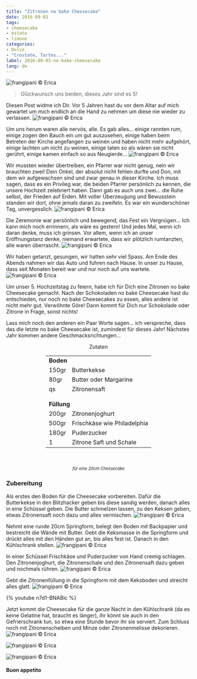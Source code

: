 ```yaml
---
title: "Zitronen no bake Cheesecake"
date: 2016-09-03
tags:
- cheesecake
- estate
- limone
categories:
- Dolce
- "Crostate, Tartes..."
label: 2016-09-03-no-bake-cheesecake
lang: de
---
```

![](../2016-09-03-no-bake-cheesecake-al-limone/header.jpg "frangipani © Erica")

> Glückwunsch uns beiden, dieses Jahr sind es 5!

Diesen Post widme ich Dir. Vor 5 Jahren hast du vor dem Altar auf mich gewartet um mich endlich an die Hand zu nehmen um diese nie wieder zu verlassen.
![](../2016-09-03-no-bake-cheesecake-al-limone/noi1.jpg "frangipani © Erica")

Um uns herum waren alle nervös, alle. Es gab alles... einige rannten rum, einige zogen den Bauch ein um gut auszusehen, einige haben beim Betreten der Kirche angefangen zu weinen und haben nicht mehr aufgehört, einige lachten um nicht zu weinen, einige taten so als wären sie nicht gerührt, einige kamen einfach so aus Neugierde...
![](../2016-09-03-no-bake-cheesecake-al-limone/noi2.jpg "frangipani © Erica")

Wir mussten wieder übertreiben, ein Pfarrer war nicht genug, nein wir brauchten zwei! Dein Onkel, der absolut nicht fehlen durfte und Don, mit dem wir aufgewachsen sind und zwar genau in dieser Kirche. Ich muss sagen, dass es ein Privileg war, die beiden Pfarrer persönlich zu kennen, die unsere Hochzeit zelebriert haben. Dann gab es auch uns zwei... die Ruhe selbst, der Frieden auf Erden. Mit voller Überzeugung und Bewusstein standen wir dort, ohne jemals daran zu zweifeln. Es war ein wunderschöner Tag, unvergesslich.
![](../2016-09-03-no-bake-cheesecake-al-limone/noi3.jpg "frangipani © Erica")

Die Zeremonie war persönlich und bewegend, das Fest ein Vergnügen... Ich kann mich noch errinnern, als wäre es gestern! Und jedes Mal, wenn ich daran denke, muss ich grinsen. Vor allem, wenn ich an unser Eröffnungstanz denke, niemand erwartete, dass wir plötzlich rumtanzten, alle waren überrascht.
![](../2016-09-03-no-bake-cheesecake-al-limone/noi4.jpg "frangipani © Erica")

Wir haben getanzt, gesungen, wir hatten sehr viel Spass. Am Ende des Abends nahmen wir das Auto und fuhren nach Hause. In unser zu Hause, dass seit Monaten bereit war und nur noch auf uns wartete.
![](../2016-09-03-no-bake-cheesecake-al-limone/noi5.jpg "frangipani © Erica")

Um unser 5. Hochzeitstag zu feiern, habe ich für Dich eine Zitronen no bake Cheesecake gemacht. Nach der Schokoladen no bake Cheesecake hast du entschieden, nur noch no bake Cheesecakes zu essen, alles andere ist nicht mehr gut. Verwöhnte Göre! Dann kommt für Dich nur Schokolade oder Zitrone in Frage, sonst nichts!

Lass mich noch den anderen ein Paar Worte sagen... ich verspreche, dass das die letzte no bake Cheesecake ist, zumindest für dieses Jahr! Nächstes Jahr kommen andere Geschmacksrichtungen...

<div id="wrapper" style="text-align: center">
  <div id="yourdiv" style="display: inline-block;">
    <div class="ingredients">
      <div class="ingredients-title">Zutaten</div>
      <table>
        <tbody>
          <tr>
            <td colspan="2"><b>Boden</b></td>
          </tr>
          <tr>
            <td>150gr</td>
            <td>Butterkekse</td>
          </tr>
          <tr>
            <td>80gr</td>
            <td>Butter oder Margarine</td>
          </tr>
          <tr>
            <td>qs</td>
            <td>Zitronensaft</td>
          </tr>
          <tr style="height: 15px;"></tr>
          <tr>          
            <td colspan="2"><b>Füllung</b></td>
          </tr>      
          <tr>
            <td>200gr</td>
            <td>Zitronenjoghurt</td>
          </tr>
          <tr>
            <td>500gr</td>
            <td>Frischkäse wie Philadelphia</td>
          </tr>
          <tr>
            <td>180gr</td>
            <td>Puderzucker</td>
          </tr>
          <tr>
            <td>1</td>
            <td>Zitrone Saft und Schale</td>     
          </tr>
        </tbody>
      </table>
      <br></br>
      <i class="pull-right" style="font-size: 80%;">für eine 20cm Cheesecake</i>
    </div>
  </div>
</div>


<h3>
  <font color="grey">
    <i class="fa-solid fa-gears"></i>
  </font> Zubereitung
</h3>

Als erstes den Boden für die Cheesecake vorbereiten. Dafür die Butterkekse in den Blitzhacker geben bis diese sandig werden, danach alles in eine Schüssel geben. Die Butter schmelzen lassen, zu den Keksen geben, etwas Zitronensaft noch dazu und alles vermischen.
![](../2016-09-03-no-bake-cheesecake-al-limone/biscotti.jpg "frangipani © Erica")

Nehmt eine runde 20cm Springform, belegt den Boden mit Backpapier und bestreicht die Wände mit Butter. Gebt die Keksmasse in die Springform und drückt alles mit den Händen gut an, bis alles fest ist. Danach in den Kühlschrank stellen.
![](../2016-09-03-no-bake-cheesecake-al-limone/base.jpg "frangipani © Erica")

In einer Schüssel Frischkäse und Puderzucker von Hand cremig schlagen. Den Zitronenjoghurt, die Zitronenschale und den Zitronensaft dazu geben und nochmals rühren.
![](../2016-09-03-no-bake-cheesecake-al-limone/farcia.jpg "frangipani © Erica")

Gebt die Zitronenfüllung in die Springform mit dem Keksboden und streicht alles glatt.
![](../2016-09-03-no-bake-cheesecake-al-limone/teglia.jpg "frangipani © Erica")

{% youtube n7d1-BNABic %}

Jetzt kommt die Cheesecake für die ganze Nacht in den Kühlschrank (da es keine Gelatine hat, braucht es länger), ihr könnt sie auch in den Gefrierschrank tun, so etwa eine Stunde bevor ihr sie serviert. Zum Schluss noch mit Zitronenscheiben und Minze oder Zitronenmelisse dekorieren.
![](../2016-09-03-no-bake-cheesecake-al-limone/risultato1.jpg "frangipani © Erica")

![](../2016-09-03-no-bake-cheesecake-al-limone/risultato2.jpg "frangipani © Erica")

![](../2016-09-03-no-bake-cheesecake-al-limone/risultato3.jpg "frangipani © Erica")

<h4>Buon appetito
  <font color="red">
    <i class="fa-regular fa-face-smile"></i>
  </font>
</h4>
